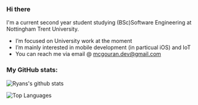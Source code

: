 ### Hi there
I'm a current second year student studying (BSc)Software Engineering at Nottingham Trent University.

- I’m focused on University work at the moment
- I’m mainly interested in mobile development (in particual iOS) and IoT 
- You can reach me via email @ mcgouran.dev@gmail.com

### My GitHub stats:
![Ryans's github stats](https://github-readme-stats.vercel.app/api?username=rmcgouran&show_icons=true&theme=dark&count_private=true)

![Top Languages](https://github-readme-stats.vercel.app/api/top-langs/?username=rmcgouran&layout=compact&theme=dark)
